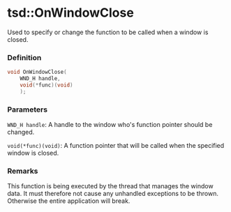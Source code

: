 # tsd::OnWindowClose
Used to specify or change the function to be called when a window is closed.

### Definition
```C++
void OnWindowClose(
    WND_H handle, 
    void(*func)(void)
    );
```

### Parameters
`WND_H handle`:
A handle to the window who's function pointer should be changed.

`void(*func)(void)`:
A function pointer that will be called when the specified window is closed.

### Remarks
This function is being executed by the thread that manages the window data. It must therefore not cause any unhandled exceptions to be thrown. Otherwise the entire application will break.
